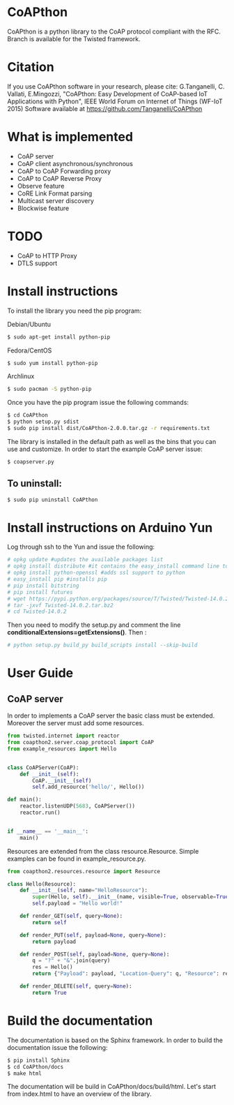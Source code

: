 CoAPthon
========

CoAPthon is a python library to the CoAP protocol compliant with the RFC.
Branch is available for the Twisted framework.

Citation
========

If you use CoAPthon software in your research, please cite: 
G.Tanganelli, C. Vallati, E.Mingozzi, "CoAPthon: Easy Development of CoAP-based IoT Applications with Python", IEEE World Forum on Internet of Things (WF-IoT 2015)
Software available at https://github.com/Tanganelli/CoAPthon

What is implemented
===================

- CoAP server
- CoAP client asynchronous/synchronous
- CoAP to CoAP Forwarding proxy
- CoAP to CoAP Reverse Proxy
- Observe feature
- CoRE Link Format parsing
- Multicast server discovery
- Blockwise feature

TODO
====

- CoAP to HTTP Proxy
- DTLS support

Install instructions
=============
To install the library you need the pip program:

Debian/Ubuntu

```sh
$ sudo apt-get install python-pip
```

Fedora/CentOS

```sh
$ sudo yum install python-pip
```
Archlinux
```sh
$ sudo pacman -S python-pip
```

Once you have the pip program issue the following commands:

```sh
$ cd CoAPthon
$ python setup.py sdist
$ sudo pip install dist/CoAPthon-2.0.0.tar.gz -r requirements.txt
```

The library is installed in the default path as well as the bins that you can use and customize. In order to start
the example CoAP server issue:

```sh
$ coapserver.py
```

To uninstall:
-------------

```sh
$ sudo pip uninstall CoAPthon
```

Install instructions on Arduino Yun
======

Log through ssh to the Yun and issue the following:
```sh
# opkg update #updates the available packages list
# opkg install distribute #it contains the easy_install command line tool
# opkg install python-openssl #adds ssl support to python
# easy_install pip #installs pip
# pip install bitstring
# pip install futures
# wget https://pypi.python.org/packages/source/T/Twisted/Twisted-14.0.2.tar.bz2 .
# tar -jxvf Twisted-14.0.2.tar.bz2
# cd Twisted-14.0.2
```

Then you need to modify the setup.py and comment the line <strong>conditionalExtensions=getExtensions()</strong>. Then :

```sh
# python setup.py build_py build_scripts install --skip-build
```

User Guide
========

CoAP server
-----------
In order to implements a CoAP server the basic class must be extended. Moreover the server must add some resources.

```Python
from twisted.internet import reactor
from coapthon2.server.coap_protocol import CoAP
from example_resources import Hello


class CoAPServer(CoAP):
    def __init__(self):
        CoAP.__init__(self)
        self.add_resource('hello/', Hello())

def main():
    reactor.listenUDP(5683, CoAPServer())
    reactor.run()


if __name__ == '__main__':
    main()
```

Resources are extended from the class resource.Resource. Simple examples can be found in example_resource.py.

```Python
from coapthon2.resources.resource import Resource

class Hello(Resource):
    def __init__(self, name="HelloResource"):
        super(Hello, self).__init__(name, visible=True, observable=True, allow_children=True)
        self.payload = "Hello world!"

    def render_GET(self, query=None):
        return self

    def render_PUT(self, payload=None, query=None):
        return payload

    def render_POST(self, payload=None, query=None):
        q = "?" + "&".join(query)
        res = Hello()
        return {"Payload": payload, "Location-Query": q, "Resource": res}

    def render_DELETE(self, query=None):
        return True
```

Build the documentation
================
The documentation is based on the Sphinx framework. In order to build the documentation issue the following:

```sh
$ pip install Sphinx
$ cd CoAPthon/docs
$ make html
```

The documentation will be build in CoAPthon/docs/build/html. Let's start from index.html to have an overview of the library.
